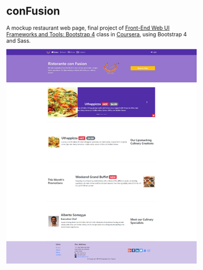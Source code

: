 # conFusion

A mockup restaurant web page, final project of [Front-End Web UI Frameworks and Tools: Bootstrap 4](https://www.coursera.org/learn/bootstrap-4/home/welcome) class in [Coursera](https://www.coursera.org), using Bootstrap 4 and Sass.

![Home Page](https://github.com/TulkasAstaldo/conFusion/blob/main/screenshots/screencapture-localhost-3000-2021-01-22-16_24_56.png "height = 300px")

